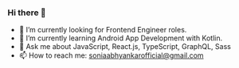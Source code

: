 ### Hi there 👋

<!--
**soniaabhyankar/soniaabhyankar** is a ✨ _special_ ✨ repository because its `README.md` (this file) appears on your GitHub profile.

Here are some ideas to get you started:

- 🔭 I’m currently working on ...
- 🌱 I’m currently learning ...
- 👯 I’m looking to collaborate on ...
- 🤔 I’m looking for help with ...
- 💬 Ask me about ...
- 📫 How to reach me: ...
- 😄 Pronouns: ...
- ⚡ Fun fact: ...
-->
- 🔭 I’m currently looking for Frontend Engineer roles.
- 🌱 I’m currently learning Android App Development with Kotlin.
- 💬 Ask me about JavaScript, React.js, TypeScript, GraphQL, Sass
- 📫 How to reach me: soniaabhyankarofficial@gmail.com
